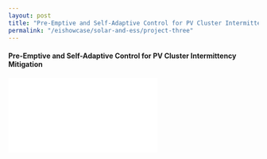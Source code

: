 ```yaml
---
layout: post
title: "Pre-Emptive and Self-Adaptive Control for PV Cluster Intermittency Mitigation"
permalink: "/eishowcase/solar-and-ess/project-three"
---
```

#### Pre-Emptive and Self-Adaptive Control for PV Cluster Intermittency Mitigation

<div class="showcase-embed-container">
	<embed type="application/pdf" src="/files/showcase/solar_ess_03.pdf#view=FitH">
</div>
